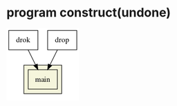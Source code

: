   
  
# program construct(undone)
  

![](assets/dfdc0de04b8f63f2f0b8f61e346325c40.png?0.4577298613657892)  
  